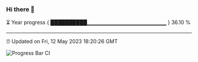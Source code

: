 ### Hi there 👋

⏳ Year progress { ██████████▁▁▁▁▁▁▁▁▁▁▁▁▁▁▁▁▁▁▁▁ } 36.10 %

---

⏰ Updated on Fri, 12 May 2023 18:20:26 GMT

![Progress Bar CI](https://github.com/ZhaoGui/ZhaoGui/workflows/Progress%20Bar%20CI/badge.svg)
